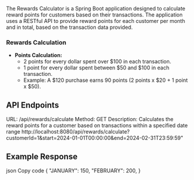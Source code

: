 The Rewards Calculator is a Spring Boot application designed to calculate reward points for customers based on their transactions. The application uses a RESTful API to provide reward points for each customer per month and in total, based on the transaction data provided.

### Rewards Calculation

- **Points Calculation:**
  - 2 points for every dollar spent over $100 in each transaction.
  - 1 point for every dollar spent between $50 and $100 in each transaction.
  - Example: A $120 purchase earns 90 points (2 points x $20 + 1 point x $50).

## API Endpoints

URL: /api/rewards/calculate
Method: GET
Description: Calculates the reward points for a customer based on transactions within a specified date range
http://localhost:8080/api/rewards/calculate?customerId=1&start=2024-01-01T00:00:00&end=2024-02-31T23:59:59"
## Example Response
json
Copy code
{
  "JANUARY": 150,
  "FEBRUARY": 200,
  }


